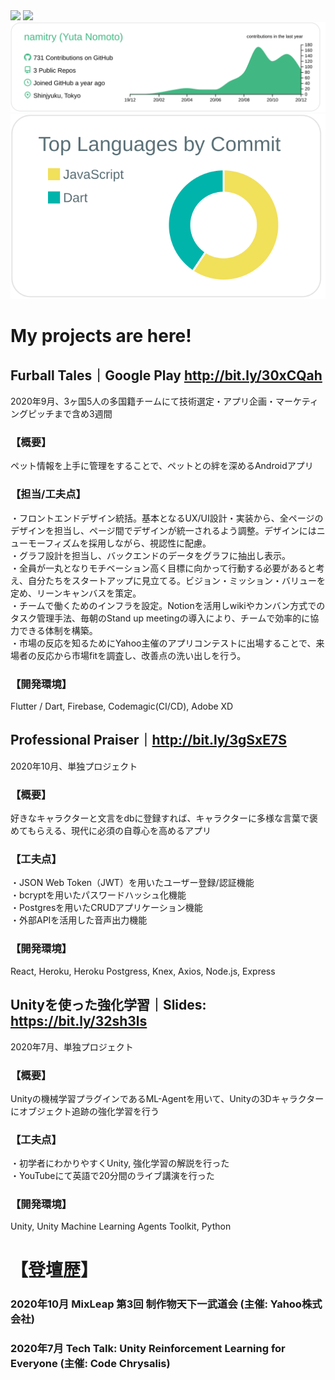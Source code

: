 <img src="https://github-profile-trophy.vercel.app/?username=namitry&rank=S,AAA,AA,A" />
<img src="https://github-readme-stats.vercel.app/api?username=namitry&count_private=true" />

<img src="https://raw.githubusercontent.com/namitry/namitry/master/profile-summary-card-output/vue/0-profile-details.svg" />
<img src="https://raw.githubusercontent.com/namitry/namitry/master/profile-summary-card-output/default/2-most-commit-language.svg" />


# My projects are here!
## Furball Tales｜Google Play http://bit.ly/30xCQah  
2020年9月、3ヶ国5人の多国籍チームにて技術選定・アプリ企画・マーケティングピッチまで含め3週間  
### 【概要】
ペット情報を上手に管理をすることで、ペットとの絆を深めるAndroidアプリ
### 【担当/工夫点】
・フロントエンドデザイン統括。基本となるUX/UI設計・実装から、全ページのデザインを担当し、ページ間でデザインが統一されるよう調整。デザインにはニューモーフィズムを採用しながら、視認性に配慮。  
・グラフ設計を担当し、バックエンドのデータをグラフに抽出し表示。  
・全員が一丸となりモチベーション高く目標に向かって行動する必要があると考え、自分たちをスタートアップに見立てる。ビジョン・ミッション・バリューを定め、リーンキャンバスを策定。  
・チームで働くためのインフラを設定。Notionを活用しwikiやカンバン方式でのタスク管理手法、毎朝のStand up meetingの導入により、チームで効率的に協力できる体制を構築。  
・市場の反応を知るためにYahoo主催のアプリコンテストに出場することで、来場者の反応から市場fitを調査し、改善点の洗い出しを行う。  
### 【開発環境】
Flutter / Dart, Firebase, Codemagic(CI/CD), Adobe XD

## Professional Praiser｜http://bit.ly/3gSxE7S
2020年10月、単独プロジェクト
### 【概要】
好きなキャラクターと文言をdbに登録すれば、キャラクターに多様な言葉で褒めてもらえる、現代に必須の自尊心を高めるアプリ
### 【工夫点】
・JSON Web Token（JWT）を用いたユーザー登録/認証機能  
・bcryptを用いたパスワードハッシュ化機能  
・Postgresを用いたCRUDアプリケーション機能  
・外部APIを活用した音声出力機能  
### 【開発環境】
React, Heroku, Heroku Postgress, Knex, Axios, Node.js, Express

## Unityを使った強化学習｜Slides: https://bit.ly/32sh3ls
2020年7月、単独プロジェクト
### 【概要】
Unityの機械学習プラグインであるML-Agentを用いて、Unityの3Dキャラクターにオブジェクト追跡の強化学習を行う
### 【工夫点】
・初学者にわかりやすくUnity, 強化学習の解説を行った  
・YouTubeにて英語で20分間のライブ講演を行った  
### 【開発環境】
Unity, Unity Machine Learning Agents Toolkit, Python

# 【登壇歴】
### 2020年10月 MixLeap 第3回 制作物天下一武道会 (主催: Yahoo株式会社)
### 2020年7月 Tech Talk: Unity Reinforcement Learning for Everyone (主催: Code Chrysalis)

